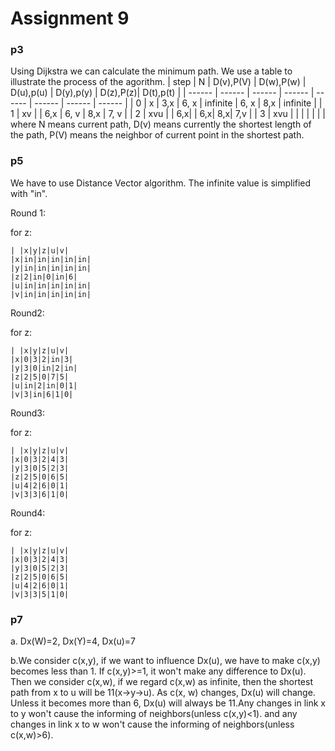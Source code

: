 # Assignment 9
### p3
Using Dijkstra we can calculate the minimum path. We use a table to illustrate the process of the agorithm.
	| step | N | D(v),P(V) | D(w),P(w) | D(u),p(u) | D(y),p(y) | D(z),P(z)| D(t),p(t) |
	| ------ | ------ | ------ | ------ | ------ | ------ | ------ | ------ |
	| 0 | x | 3,x | 6, x | infinite | 6, x | 8,x | infinite |
	| 1 | xv |  | 6,x | 6, v | 8,x | 7, v |
	| 2 | xvu | | 6,x| | 6,x| 8,x| 7,v |
	| 3 | xvu | | | | | | |
where N means current path, D(v) means currently the shortest length of the path, P(V) means the neighbor of current point in the shortest path.

### p5
We have to use Distance Vector algorithm. The infinite value is simplified with "in".

Round 1:

for z:

	| |x|y|z|u|v|
	|x|in|in|in|in|in|
	|y|in|in|in|in|in|
	|z|2|in|0|in|6|
	|u|in|in|in|in|in|
	|v|in|in|in|in|in|

Round2:

for z:

	| |x|y|z|u|v|
	|x|0|3|2|in|3|
	|y|3|0|in|2|in|
	|z|2|5|0|7|5|
	|u|in|2|in|0|1|
	|v|3|in|6|1|0|

Round3:

for z:

	| |x|y|z|u|v|
	|x|0|3|2|4|3|
	|y|3|0|5|2|3|
	|z|2|5|0|6|5|
	|u|4|2|6|0|1|
	|v|3|3|6|1|0|

Round4:

for z:

	| |x|y|z|u|v|
	|x|0|3|2|4|3|
	|y|3|0|5|2|3|
	|z|2|5|0|6|5|
	|u|4|2|6|0|1|
	|v|3|3|5|1|0|
### p7
a. Dx(W)=2, Dx(Y)=4, Dx(u)=7

b.We consider c(x,y), if we want to influence Dx(u), we have to make c(x,y) becomes less than 1. If c(x,y)>=1, it won't make any difference to Dx(u). Then we consider c(x,w), if we regard c(x,w) as infinite, then the shortest path from x to u will be 11(x->y->u). As c(x, w) changes, Dx(u) will change. Unless it becomes more than 6, Dx(u) will always be 11.Any changes in link x to y won't cause the informing of neighbors(unless c(x,y)<1). and any changes in link x to w won't cause the informing of neighbors(unless c(x,w)>6).



